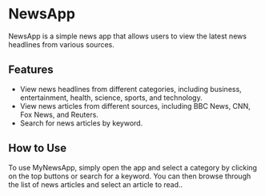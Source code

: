 # NewsApp
NewsApp is a simple news app that allows users to view the latest news headlines from various sources.

## Features

- View news headlines from different categories, including business, entertainment, health, science, sports, and technology.
- View news articles from different sources, including BBC News, CNN, Fox News, and Reuters.
- Search for news articles by keyword.

## How to Use

To use MyNewsApp, simply open the app and select a category by clicking on the top buttons or search for a keyword. 
You can then browse through the list of news articles and select an article to read..


